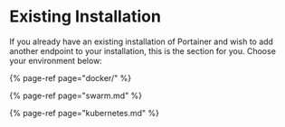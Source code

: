 # Existing Installation

If you already have an existing installation of Portainer and wish to add another endpoint to your installation, this is the section for you. Choose your environment below:

{% page-ref page="docker/" %}

{% page-ref page="swarm.md" %}

{% page-ref page="kubernetes.md" %}



